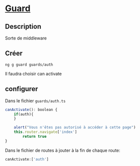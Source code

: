 # [Guard](readme.md)

## Description

Sorte de middleware

## Créer

```console
ng g guard guards/auth
```

Il faudra choisir can activate

## configurer

Dans le fichier `guards/auth.ts`

```javascript
canActivate(): boolean {
    if(auth){
    }

    alert("Vous n'êtes pas autorisé à accéder à cette page")
    this.router.navigate['index']
        return true
}
```

Dans le fichier de routes à jouter à la fin de chaque route: 

```javascript
canActivate:['auth']
```